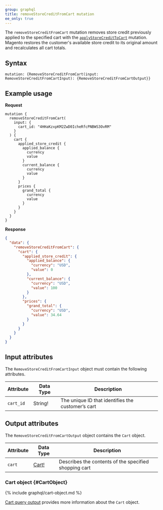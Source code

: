 ```yaml
---
group: graphql
title: removeStoreCreditFromCart mutation
ee_only: true
---
```


The `removeStoreCreditFromCart` mutation removes store credit previously applied to the specified cart with the [`applyStoreCreditToCart`]({{page.baseurl}}/graphql/mutations/apply-store-credit.html) mutation. Magento restores the customer's available store credit to its original amount and recalculates all cart totals.

## Syntax

`mutation: {RemoveStoreCreditFromCart(input: RemoveStoreCreditFromCartInput): {RemoveStoreCreditFromCartOutput}}`

## Example usage

**Request**

```text
mutation {
  removeStoreCreditFromCart(
    input: {
      cart_id: "4HHaKzxpKM2ZwD0IcheRfcPNBWS3OvRM"
    }
  ) {
    cart {
      applied_store_credit {
        applied_balance {
          currency
          value
        }
        current_balance {
          currency
          value
        }
      }
      prices {
        grand_total {
          currency
          value
        }
      }
    }
  }
}
```

**Response**

```json
{
  "data": {
    "removeStoreCreditFromCart": {
      "cart": {
        "applied_store_credit": {
          "applied_balance": {
            "currency": "USD",
            "value": 0
          },
          "current_balance": {
            "currency": "USD",
            "value": 100
          }
        },
        "prices": {
          "grand_total": {
            "currency": "USD",
            "value": 34.64
          }
        }
      }
    }
  }
}
```

## Input attributes

The `RemoveStoreCreditFromCartInput` object must contain the following attributes.

Attribute |  Data Type | Description
--- | --- | ---
`cart_id` | String! | The unique ID that identifies the customer’s cart

## Output attributes

The `RemoveStoreCreditFromCartOutput` object contains the `Cart` object.

Attribute |  Data Type | Description
--- | --- | ---
`cart` |[Cart!](#CartObject) | Describes the contents of the specified shopping cart

### Cart object {#CartObject}

{% include graphql/cart-object.md %}

[Cart query output]({{page.baseurl}}/graphql/reference/quote.html#cart-output) provides more information about the `Cart` object.
